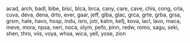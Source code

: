 acad,
arch,
badl,
bibe,
bisc,
blca,
brca,
cany,
care,
cave,
chis,
cong,
crla,
cuva,
deva,
dena,
drto,
ever,
gaar,
jeff,
glba,
glac,
grca,
grte,
grba,
grsa,
grsm,
hale,
havo,
hosp,
indu,
isro,
jotr,
katm,
kefj,
kova,
lacl,
lavo,
maca,
meve,
mora,
npsa,
neri,
noca,
olym,
pefo,
pinn,
redw,
romo,
sagu,
seki,
shen,
thro,
viis,
voya,
whsa,
wica,
yell,
yose,
zion

